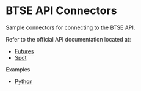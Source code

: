 # BTSE API Connectors
Sample connectors for connecting to the BTSE API.

Refer to the official API documentation located at: 
* [Futures](https://www.btse.com/apiexplorer/futures)
* [Spot](https://www.btse.com/apiexplorer/spot)

Examples
* [Python]()
